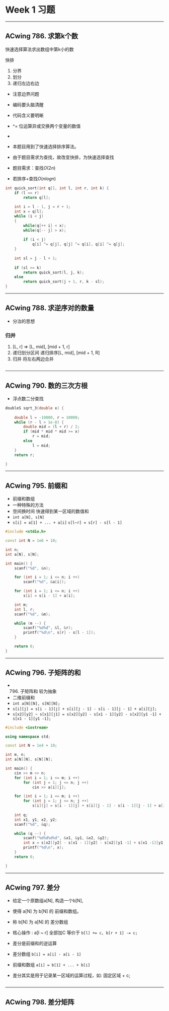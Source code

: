 # Week 1 习题
---
## ACwing 786. 求第k个数

快速选择算法求出数组中第k小的数

快排

1. 分界
2. 划分 
3. 递归左边右边

* 注意边界问题
* 编码要头脑清醒
* 代码含义要明晰
* ^= 位运算异或交换两个变量的数值
* 
* 本题目用到了快速选择排序算法。
* 由于题目需求为查找，故改变快排，为快速选择查找

* 题目需求：查找$O(2n)$
* 若排序+查找$O(nlogn)$
```C++
int quick_sort(int q[], int l, int r, int k) {
    if (l == r)
        return q[l];
    
    int i = l - 1, j = r + 1;
    int x = q[l];
    while (i < j)
    {
        while(q[++ i] < x);
        while(q[-- j] > x);
        
        if (i < j)
            q[i] ^= q[j], q[j] ^= q[i], q[i] ^= q[j];
    }
    
    int sl = j - l + 1;
    
    if (sl >= k)
        return quick_sort(l, j, k);
    else
        return quick_sort(j + 1, r, k - sl);
}
```

---

## ACwing 788. 求逆序对的数量

* 分治的思想
### 归并
1. [L, r] => [L, mid], [mid + 1, r]
2. 递归划分区间 递归排序[L, mid], [mid + 1, R]
3. 归并 将左右两边合并
```C++

```

---

## ACwing 790. 数的三次方根
* 浮点数二分查找

```C++
doubleS sqrt_3(double x) {
    
    double l = -10000, r = 10000;
    while (r - l > 1e-8) {
        double mid = (l + r) / 2;
        if (mid * mid * mid >= x)
            r = mid;
        else
            l = mid;
    }
    return r;

}
```
---

## ACwing 795. 前缀和
* 前缀和数组
* 一种特殊的方法
* 空间换时间 快速得到某一区域的数值和
* `int a[N], s[N]`
* `s[i] = a[1] + ... + a[i]` `s[l~r] = s[r] - s[l - 1]`
```C++
#include <stdio.h>

const int N = 1e6 + 10;

int n;
int a[N], s[N];

int main() {
    scanf("%d", &n);

    for (int i = 1; i <= n; i ++)
        scanf("%d", &a[i]);

    for (int i = 1; i <= n; i ++)
        s[i] = s[i - 1] + a[i];

    int m;
    int l, r;
    scanf("%d", &m);

    while (m --) {
        scanf("%d%d", &l, &r);
        printf("%d\n", s[r] - s[l - 1]);
    }

    return 0;
}
```
---


## ACwing 796. 子矩阵的和

* 796. 子矩阵和  较为抽象
* 二维前缀和
* `int a[N][N], s[N][N];`
* `s[i][j] = s[i - 1][j] + s[i][j - 1] - s[i - 1][j - 1] + a[i][j];`
* `s[x2][y2] ~ s[x1][j1] = s[x2][y2] - s[x1 - 1][y2] - s[x2][y1 -1] + s[x1 - 1][y1 -1];`


```C++
#include <iostream>

using namespace std;

const int N = 1e4 + 10;

int m, n;
int a[N][N], s[N][N];

int main() {
    cin >> m >> n;
    for (int i = 1; i <= m; i ++)
        for (int j = 1; j <= n; j ++)
            cin >> a[i][j];

    for (int i = 1; i <= m; i ++)
        for (int j = 1; j <= n; j ++)
            s[i][j] = s[i - 1][j] + s[i][j - 1] - s[i - 1][j - 1] + a[i][j];
    
    int q;
    int x1, y1, x2, y2;
    scanf("%d", &q);

    while (q --) {
        scanf("%d%d%d%d", &x1, &y1, &x2, &y2);
        int x = s[x2][y2] - s[x1 - 1][y2] - s[x2][y1 -1] + s[x1 -1][y1 - 1];
        printf("%d\n", x);
    }
    return 0;

}
```
---

## ACwing 797. 差分

* 给定一个原数组a[N], 构造一个b[N], 
* 使得
    a[N] 为 b[N] 的 前缀和数组。
* 称 
    b[N] 为 a[N] 的 差分数组

* 核心操作 : a[l ~ r] 全部加C
    等价于
    `b[l] += c, b[r + 1] -= c;`

* 差分是前缀和的逆运算
* 差分数组   `b[i] = a[i] - a[i - 1]`
* 前缀和数组 `a[i] = b[1] + ... + b[i]`
* 差分其实是用于记录某一区域的运算过程，如: 固定区域 + c; 

```c++

```
---


## ACwing 798. 差分矩阵
